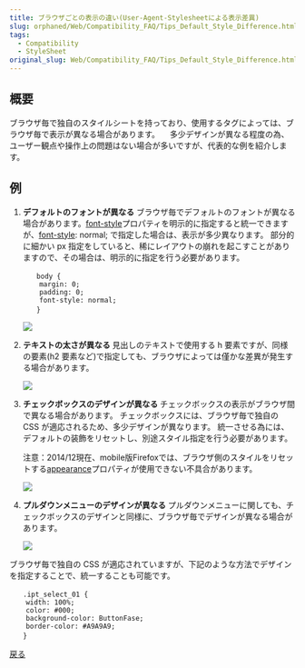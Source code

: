 ```yaml
---
title: ブラウザごとの表示の違い(User-Agent-Stylesheetによる表示差異)
slug: orphaned/Web/Compatibility_FAQ/Tips_Default_Style_Difference.html
tags:
  - Compatibility
  - StyleSheet
original_slug: Web/Compatibility_FAQ/Tips_Default_Style_Difference.html
---
```

## 概要

ブラウザ毎で独自のスタイルシートを持っており、使用するタグによっては、ブラウザ毎で表示が異なる場合があります。
　多少デザインが異なる程度の為、ユーザー観点や操作上の問題はない場合が多いですが、代表的な例を紹介します。

## 例

1.  **デフォルトのフォントが異なる**
    ブラウザ毎でデフォルトのフォントが異なる場合があります。[font-style](/ja/docs/Web/CSS/font-style)プロパティを明示的に指定すると統一できますが、[font-style](/ja/docs/Web/CSS/font-style): normal; で指定した場合は、表示が多少異なります。
    部分的に細かい px 指定をしていると、稀にレイアウトの崩れを起こすことがありますので、その場合は、明示的に指定を行う必要があります。

    ```
    　　body {
    	margin: 0;
    	padding: 0;
    	font-style: normal;
    　　}
    ```

    ![](https://mdn.mozillademos.org/files/10007/ex2_3.png)

2.  **テキストの太さが異なる**
    見出しのテキストで使用する h 要素ですが、同様の要素(h2 要素など)で指定しても、ブラウザによっては僅かな差異が発生する場合があります。

    ![](https://mdn.mozillademos.org/files/9997/ex2_1.png)

3.  **チェックボックスのデザインが異なる**
    チェックボックスの表示がブラウザ間で異なる場合があります。
    チェックボックスには、ブラウザ毎で独自の CSS が適応されるため、多少デザインが異なります。
    統一させる為には、デフォルトの装飾をリセットし、別途スタイル指定を行う必要があります。

    <p class="attention">注意：2014/12現在、mobile版Firefoxでは、ブラウザ側のスタイルをリセットする<a href="https://developer.mozilla.org/ja/docs/Web/CSS/-moz-appearance">appearance</a>プロパティが使用できない不具合があります。</p>

    ![](https://mdn.mozillademos.org/files/9999/ex2_2.png)

4.  **プルダウンメニューのデザインが異なる**
    プルダウンメニューに関しても、チェックボックスのデザインと同様に、ブラウザ毎でデザインが異なる場合があります。

    ![](https://mdn.mozillademos.org/files/10003/ex2_4.png)

ブラウザ毎で独自の CSS が適応されていますが、下記のような方法でデザインを指定することで、統一することも可能です。

```
　　.ipt_select_01 {
	width: 100%;
	color: #000;
	background-color: ButtonFase;
	border-color: #A9A9A9;
　　}
```

[戻る](/ja/docs/Web/Compatibility_FAQ)
